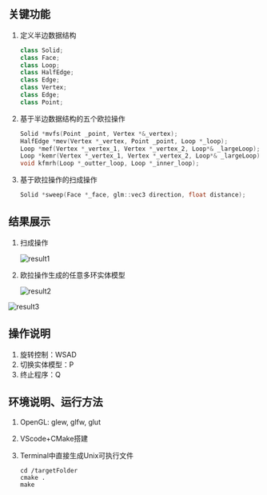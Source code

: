 ## 关键功能

1. 定义半边数据结构

   ```c++
   class Solid;
   class Face;
   class Loop;
   class HalfEdge;
   class Edge;
   class Vertex;
   class Edge;
   class Point;
   ```

2. 基于半边数据结构的五个欧拉操作

   ```c++
   Solid *mvfs(Point _point, Vertex *&_vertex);
   HalfEdge *mev(Vertex *_vertex, Point _point, Loop *_loop);
   Loop *mef(Vertex *_vertex_1, Vertex *_vertex_2, Loop*& _largeLoop);
   Loop *kemr(Vertex *_vertex_1, Vertex *_vertex_2, Loop*& _largeLoop);
   void kfmrh(Loop *_outter_loop, Loop *_inner_loop);
   
   ```

3. 基于欧拉操作的扫成操作

   ```c++
   Solid *sweep(Face *_face, glm::vec3 direction, float distance);
   ```

## 结果展示

1. 扫成操作

   ![result1](/Users/siyuanzhang/zsy_cadModelingHw/result1.png)

2. 欧拉操作生成的任意多环实体模型

   ![result2](/Users/siyuanzhang/zsy_cadModelingHw/result2.png)

![result3](/Users/siyuanzhang/zsy_cadModelingHw/result3.png)

## 操作说明

1. 旋转控制：WSAD
2. 切换实体模型：P
3. 终止程序：Q

## 环境说明、运行方法

1. OpenGL: glew, glfw, glut

2. VScode+CMake搭建

3. Terminal中直接生成Unix可执行文件

   ```shell
   cd /targetFolder
   cmake .
   make
   ```

